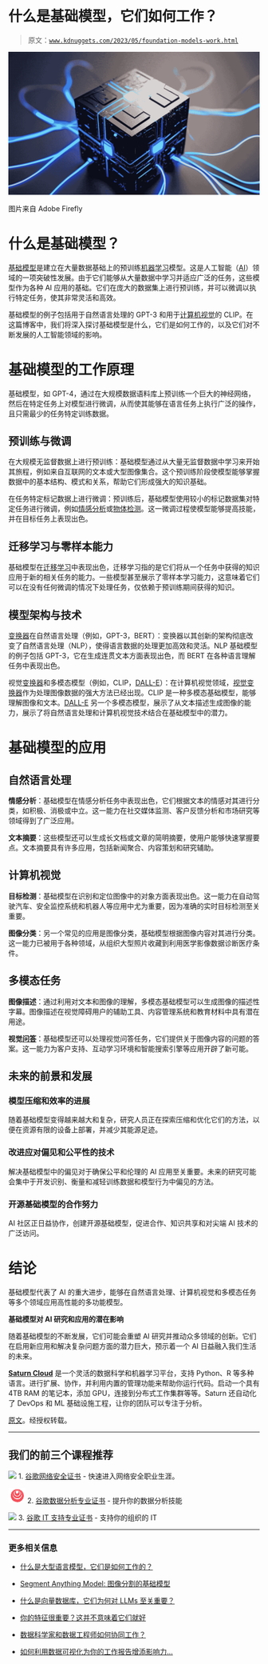 # 什么是基础模型，它们如何工作？

> 原文：[`www.kdnuggets.com/2023/05/foundation-models-work.html`](https://www.kdnuggets.com/2023/05/foundation-models-work.html)

![什么是基础模型，它们如何工作？](img/6f36618f660cf8da50c959e0b58c1a04.png)

图片来自 Adobe Firefly

# 什么是基础模型？

[基础模型](https://saturncloud.io/glossary/Foundation-Models)是建立在大量数据基础上的预训练[机器学习](https://saturncloud.io/glossary/machine-learning)模型。这是人工智能（[AI](https://saturncloud.io/glossary/artificial-intelligence/)）领域的一项突破性发展。由于它们能够从大量数据中学习并适应广泛的任务，这些模型作为各种 AI 应用的基础。它们在庞大的数据集上进行预训练，并可以微调以执行特定任务，使其非常灵活和高效。

基础模型的例子包括用于自然语言处理的 GPT-3 和用于[计算机视觉](https://saturncloud.io/glossary/computer-vision)的 CLIP。在这篇博客中，我们将深入探讨基础模型是什么，它们是如何工作的，以及它们对不断发展的人工智能领域的影响。

# 基础模型的工作原理

基础模型，如 GPT-4，通过在大规模数据语料库上预训练一个巨大的神经网络，然后在特定任务上对模型进行微调，从而使其能够在语言任务上执行广泛的操作，且只需最少的任务特定训练数据。

## 预训练与微调

在大规模无监督数据上进行预训练：基础模型通过从大量无监督数据中学习来开始其旅程，例如来自互联网的文本或大型图像集合。这个预训练阶段使模型能够掌握数据中的基本结构、模式和关系，帮助它们形成强大的知识基础。

在任务特定标记数据上进行微调：预训练后，基础模型使用较小的标记数据集对特定任务进行微调，例如[情感分析](https://saturncloud.io/glossary/sentiment-analysis)或[物体检测](https://saturncloud.io/glossary/object-detection)。这一微调过程使模型能够提高技能，并在目标任务上表现出色。

## 迁移学习与零样本能力

基础模型在[迁移学习](https://saturncloud.io/glossary/transfer-learning)中表现出色，迁移学习指的是它们将从一个任务中获得的知识应用于新的相关任务的能力。一些模型甚至展示了零样本学习能力，这意味着它们可以在没有任何微调的情况下处理任务，仅依赖于预训练期间获得的知识。

## 模型架构与技术

[变换器](https://saturncloud.io/glossary/transformers)在自然语言处理（例如，GPT-3，BERT）：变换器以其创新的架构彻底改变了自然语言处理（NLP），使得语言数据的处理更加高效和灵活。NLP 基础模型的例子包括 GPT-3，它在生成连贯文本方面表现出色，而 BERT 在各种语言理解任务中表现出色。

视觉[变换器](https://saturncloud.io/glossary/transformers)和多模态模型（例如，CLIP，[DALL-E](https://saturncloud.io/glossary/dall-e)）：在计算机视觉领域，[视觉变换器](https://saturncloud.io/glossary/vision-transformer)作为处理图像数据的强大方法已经出现。CLIP 是一种多模态基础模型，能够理解图像和文本。[DALL-E](https://saturncloud.io/glossary/dall-e/) 另一个多模态模型，展示了从文本描述生成图像的能力，展示了将自然语言处理和计算机视觉技术结合在基础模型中的潜力。

# 基础模型的应用

## 自然语言处理

**情感分析**：基础模型在情感分析任务中表现出色，它们根据文本的情感对其进行分类，如积极、消极或中立。这一能力在社交媒体监测、客户反馈分析和市场研究等领域得到了广泛应用。

**文本摘要**：这些模型还可以生成长文档或文章的简明摘要，使用户能够快速掌握要点。文本摘要具有许多应用，包括新闻聚合、内容策划和研究辅助。

## 计算机视觉

**目标检测**：基础模型在识别和定位图像中的对象方面表现出色。这一能力在自动驾驶汽车、安全监控系统和机器人等应用中尤为重要，因为准确的实时目标检测至关重要。

**图像分类**：另一个常见的应用是图像分类，基础模型根据图像内容对其进行分类。这一能力已被用于各种领域，从组织大型照片收藏到利用医学影像数据诊断医疗条件。

## 多模态任务

**图像描述**：通过利用对文本和图像的理解，多模态基础模型可以生成图像的描述性字幕。图像描述在视觉障碍用户的辅助工具、内容管理系统和教育材料中具有潜在用途。

**视觉[问答](https://saturncloud.io/glossary/question-answering)**：基础模型还可以处理视觉问答任务，它们提供关于图像内容的问题的答案。这一能力为客户支持、互动学习环境和智能搜索引擎等应用开辟了新可能。

## 未来的前景和发展

### 模型压缩和效率的进展

随着基础模型变得越来越大和复杂，研究人员正在探索压缩和优化它们的方法，以便在资源有限的设备上部署，并减少其能源足迹。

### 改进应对偏见和公平性的技术

解决基础模型中的偏见对于确保公平和伦理的 AI 应用至关重要。未来的研究可能会集中于开发识别、衡量和减轻训练数据和模型行为中偏见的方法。

### 开源基础模型的合作努力

AI 社区正日益协作，创建开源基础模型，促进合作、知识共享和对尖端 AI 技术的广泛访问。

# 结论

基础模型代表了 AI 的重大进步，能够在自然语言处理、计算机视觉和多模态任务等多个领域应用高性能的多功能模型。

**基础模型对 AI 研究和应用的潜在影响**

随着基础模型的不断发展，它们可能会重塑 AI 研究并推动众多领域的创新。它们在启用新应用和解决复杂问题方面的潜力巨大，预示着一个 AI 日益融入我们生活的未来。

**[Saturn Cloud](https://www.linkedin.com/company/saturn-cloud/)** 是一个灵活的数据科学和机器学习平台，支持 Python、R 等多种语言。进行扩展、协作，并利用内置的管理功能来帮助你运行代码。启动一个具有 4TB RAM 的笔记本，添加 GPU，连接到分布式工作集群等等。Saturn 还自动化了 DevOps 和 ML 基础设施工程，让你的团队可以专注于分析。

[原文](https://saturncloud.io/blog/what-are-foundation-models-and-how-do-they-work/)。经授权转载。

* * *

## 我们的前三个课程推荐

![](img/0244c01ba9267c002ef39d4907e0b8fb.png) 1\. [谷歌网络安全证书](https://www.kdnuggets.com/google-cybersecurity) - 快速进入网络安全职业生涯。

![](img/e225c49c3c91745821c8c0368bf04711.png) 2\. [谷歌数据分析专业证书](https://www.kdnuggets.com/google-data-analytics) - 提升你的数据分析技能

![](img/0244c01ba9267c002ef39d4907e0b8fb.png) 3\. [谷歌 IT 支持专业证书](https://www.kdnuggets.com/google-itsupport) - 支持你的组织的 IT

* * *

### 更多相关信息

+   [什么是大型语言模型，它们是如何工作的？](https://www.kdnuggets.com/2023/05/large-language-models-work.html)

+   [Segment Anything Model: 图像分割的基础模型](https://www.kdnuggets.com/2023/07/segment-anything-model-foundation-model-image-segmentation.html)

+   [什么是向量数据库，它们为何对 LLMs 至关重要？](https://www.kdnuggets.com/2023/06/vector-databases-important-llms.html)

+   [你的特征很重要？这并不意味着它们就好](https://www.kdnuggets.com/your-features-are-important-it-doesnt-mean-they-are-good)

+   [数据科学家和数据工程师如何协同工作？](https://www.kdnuggets.com/2022/08/data-scientists-data-engineers-work-together.html)

+   [如何利用数据可视化为你的工作报告增添影响力…](https://www.kdnuggets.com/2022/08/data-visualization-add-impact-work-reports-presentations.html)
